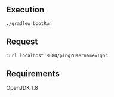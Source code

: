 ## Execution
```
./gradlew bootRun
```

## Request
```
curl localhost:8080/ping?username=Igor
```

## Requirements

OpenJDK 1.8
